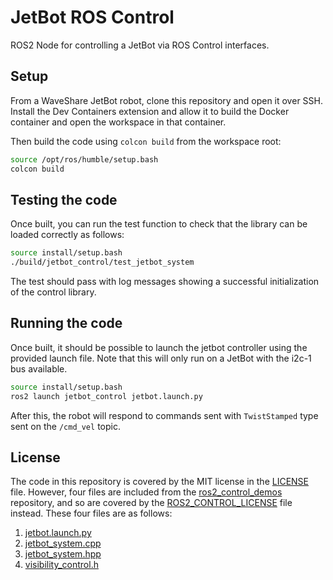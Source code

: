 # JetBot ROS Control

ROS2 Node for controlling a JetBot via ROS Control interfaces.

## Setup

From a WaveShare JetBot robot, clone this repository and open it over SSH. Install the Dev Containers extension and allow it to build the Docker container and open the workspace in that container.

Then build the code using `colcon build` from the workspace root:

```bash
source /opt/ros/humble/setup.bash
colcon build
```

## Testing the code

Once built, you can run the test function to check that the library can be loaded correctly as follows:

```bash
source install/setup.bash
./build/jetbot_control/test_jetbot_system
```

The test should pass with log messages showing a successful initialization of the control library.

## Running the code

Once built, it should be possible to launch the jetbot controller using the provided launch file. Note that this will only run on a JetBot with the i2c-1 bus available.

```bash
source install/setup.bash
ros2 launch jetbot_control jetbot.launch.py
```

After this, the robot will respond to commands sent with `TwistStamped` type sent on the `/cmd_vel` topic.

## License

The code in this repository is covered by the MIT license in the [LICENSE](./LICENSE) file. However, four files are included from the [ros2_control_demos](https://github.com/ros-controls/ros2_control_demos) repository, and so are covered by the [ROS2_CONTROL_LICENSE](./ROS2_CONTROL_LICENSE) file instead. These four files are as follows:

1. [jetbot.launch.py](./bringup/launch/jetbot.launch.py)
2. [jetbot_system.cpp](./hardware/src/jetbot_system.cpp)
3. [jetbot_system.hpp](./hardware/include/jetbot_control/jetbot_system.hpp)
4. [visibility_control.h](./hardware/include/jetbot_control/visibility_control.h)
